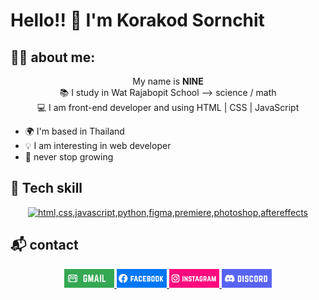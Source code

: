 # Hello!! 👋 I'm Korakod Sornchit
## 🐱‍👤 about me:

<p align="center">
My name is <b>NINE</b> <br>
📚 I study in Wat Rajabopit School --> science / math <br>
💻 I am front-end developer and using HTML | CSS | JavaScript
<p>

 - 🌍 I'm based in Thailand
 - 💡 I am interesting in web developer
 - 🌱 never stop growing
 
## 🌌 Tech skill

<p align="center">
	<a href="https://skillicons.dev">
		<img src="https://skillicons.dev/icons?i=html,css,javascript,python,figma,premiere,photoshop,aftereffects" alt="html,css,javascript,python,figma,premiere,photoshop,aftereffects">
	</a>
</p>

## 📬 contact

<p align="center">
	<!--email-->
	<a href="mailto:nine123mvp@gmail.com">
		<img src="images/gmail.png" width="80px" alt="gmail"></img>
	</a>
	<!--facebook-->
	<a href="https://www.facebook.com/bilker.dally">
		<img src="images/facebook.png" width="80px" alt="facebook"></img>
	</a>
		<!--instagram-->
	<a href="https://www.instagram.com/p.nng9">
		<img src="images/instagram.png" width="80px" alt="instagram"></img>
	</a>
		<!--discord-->
	<a href="https://discordapp.com/users/766657275540275221">
		<img src="images/discord.png" width="80px" alt="discord"></img>
	</a>
</p>
